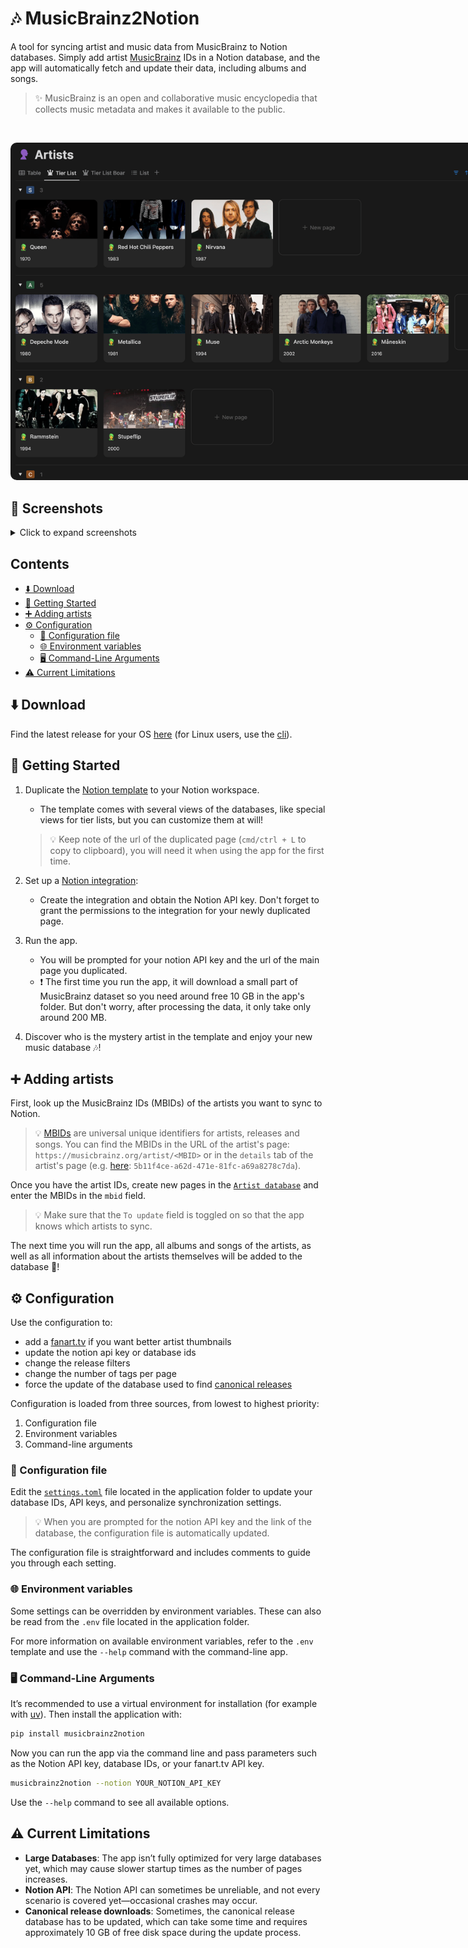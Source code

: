 # 🎶 MusicBrainz2Notion

A tool for syncing artist and music data from MusicBrainz to Notion databases.
Simply add artist [MusicBrainz](https://musicbrainz.org/) IDs in a Notion database, and the app will automatically fetch and update their data, including albums and songs.

> ✨ MusicBrainz is an open and collaborative music encyclopedia that collects music metadata and makes it available to the public.

<br />
<p align="center">
  <img src="media/screenshots/artist_db.png" alt="MusicBrainz2Notion Artist Database" style="max-width: 850px; height: auto; border-radius: 10px;">
</p>

## 📸 Screenshots <!-- omit from toc -->

<details>
  <summary>Click to expand screenshots</summary>

### Artist Database - Tier List View

![Artist Database](media/screenshots/artist_db.png)

### Release Database - Table View

![Release Database](media/screenshots/release_db.png)

### Tracks Database - Table View

![Track Database](media/screenshots/track_db.png)

</details>

## Contents <!-- omit from toc -->

- [⬇️ Download](#️-download)
- [🏃 Getting Started](#-getting-started)
- [➕ Adding artists](#-adding-artists)
- [⚙️ Configuration](#️-configuration)
  - [📝 Configuration file](#-configuration-file)
  - [🌐 Environment variables](#-environment-variables)
  - [🖥️ Command-Line Arguments](#️-command-line-arguments)
- [⚠️ Current Limitations](#️-current-limitations)

## ⬇️ Download

Find the latest release for your OS [here](https://github.com/Kajiih/MusicBrainz2Notion/releases/latest) (for Linux users, use the [cli](#️-command-line-arguments)).

## 🏃 Getting Started

1. Duplicate the [Notion template](https://steel-pram-3bf.notion.site/El-Music-Box-2-0-10e20647c8df80368434ea6ac7208981) to your Notion workspace.
     - The template comes with several views of the databases, like special views for tier lists, but you can customize them at will!

     > 💡 Keep note of the url of the duplicated page (`cmd/ctrl + L` to copy to clipboard), you will need it when using the app for the first time.

2. Set up a [Notion integration](https://developers.notion.com/docs/create-a-notion-integration#getting-started):
   - Create the integration and obtain the Notion API key. Don't forget to grant the permissions to the integration for your newly duplicated page.

3. Run the app.
    - You will be prompted for your notion API key and the url of the main page you duplicated.
    - ❗ The first time you run the app, it will download a small part of MusicBrainz dataset so you need around free 10 GB in the app's folder. But don't worry, after processing the data, it only take only around 200 MB.

4. Discover who is the mystery artist in the template and enjoy your new music database 🎶!

## ➕ Adding artists

First, look up the MusicBrainz IDs (MBIDs) of the artists you want to sync to Notion.

> 💡 [MBIDs](https://musicbrainz.org/doc/MusicBrainz_Identifier) are universal unique identifiers for artists, releases and songs. You can find the MBIDs in the URL of the artist's page: `https://musicbrainz.org/artist/<MBID>` or in the `details` tab of the artist's page (e.g. [here](https://musicbrainz.org/artist/5b11f4ce-a62d-471e-81fc-a69a8278c7da/details): `5b11f4ce-a62d-471e-81fc-a69a8278c7da`).

Once you have the artist IDs, create new pages in the [`Artist database`](https://steel-pram-3bf.notion.site/10e20647c8df80ae923cfa8e19d109d4?v=10e20647c8df81a58be0000cbafdcff3&pvs=4) and enter the MBIDs in the `mbid` field.

> 💡 Make sure that the `To update` field is toggled on so that the app knows which artists to sync.

The next time you will run the app, all albums and songs of the artists, as well as all information about the artists themselves will be added to the database 🎉!

## ⚙️ Configuration

Use the configuration to:

- add a [fanart.tv](https://fanart.tv/) if you want better artist thumbnails
- update the notion api key or database ids
- change the release filters
- change the number of tags per page
- force the update of the database used to find [canonical releases](https://musicbrainz.org/doc/Canonical_MusicBrainz_data)

Configuration is loaded from three sources, from lowest to highest priority:

 1. Configuration file
 2. Environment variables
 3. Command-line arguments

### 📝 Configuration file

Edit the [`settings.toml`](./settings.toml) file located  in the application folder to update your database IDs, API keys, and personalize synchronization settings.

> 💡 When you are prompted for the notion API key and the link of the database, the configuration file is automatically updated.

The configuration file is straightforward and includes comments to guide you through each setting.

### 🌐 Environment variables

Some settings can be overridden by environment variables.
These can also be read from the `.env` file located in the application folder.

For more information on available environment variables, refer to the `.env` template and use the `--help` command with the command-line app.

### 🖥️ Command-Line Arguments

It’s recommended to use a virtual environment for installation (for example with [uv](https://docs.astral.sh/uv/)).
Then install the application with:

```bash
pip install musicbrainz2notion
```

Now you can run the app via the command line and pass parameters such as the Notion API key, database IDs, or your fanart.tv API key.

```bash
musicbrainz2notion --notion YOUR_NOTION_API_KEY
```

Use the `--help` command to see all available options.

## ⚠️ Current Limitations

- **Large Databases**: The app isn’t fully optimized for very large databases yet, which may cause slower startup times as the number of pages increases.
- **Notion API**: The Notion API can sometimes be unreliable, and not every scenario is covered yet—occasional crashes may occur.
- **Canonical release downloads**: Sometimes, the canonical release database has to be updated, which can take some time and requires approximately 10 GB of free disk space during the update process.

